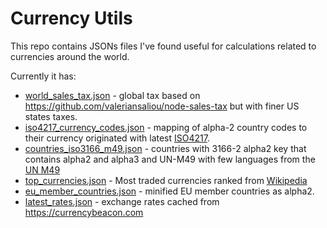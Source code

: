 Currency Utils
==============

This repo contains JSONs files I've found useful for calculations
related to currencies around the world.

Currently it has:
- [world_sales_tax.json](https://raw.githubusercontent.com/talaviram/currency_utils/main/world_sales_tax.json) - global tax based on https://github.com/valeriansaliou/node-sales-tax but with finer US states taxes.
- [iso4217_currency_codes.json](https://raw.githubusercontent.com/talaviram/currency_utils/main/iso4217_currency_codes.json) - mapping of alpha-2 country codes to their currency originated with latest [ISO4217](https://www.iso.org/iso-4217-currency-codes.html).
- [countries_iso3166_m49.json](https://raw.githubusercontent.com/talaviram/currency_utils/main/countries_iso3166_m49.json) - countries with 3166-2 alpha2 key that contains alpha2 and alpha3 and UN-M49 with few languages from the [UN M49](https://unstats.un.org/unsd/methodology/m49/overview/)
- [top_currencies.json](https://raw.githubusercontent.com/talaviram/currency_utils/main/top_currencies.json) - Most traded currencies ranked from [Wikipedia](https://en.wikipedia.org/wiki/Template:Most_traded_currencies)
- [eu_member_countries.json](https://raw.githubusercontent.com/talaviram/currency_utils/main/eu_member_countries.json) - minified EU member countries as alpha2.
- [latest_rates.json](https://raw.githubusercontent.com/talaviram/currency_utils/main/latest_rates.json) - exchange rates cached from https://currencybeacon.com
